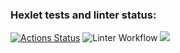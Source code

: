 ### Hexlet tests and linter status:
[![Actions Status](https://github.com/byneev/frontend-project-lvl1/workflows/hexlet-check/badge.svg)](https://github.com/byneev/frontend-project-lvl1/actions)
![Linter Workflow](https://github.com/byneev/frontend-project-lvl1/workflows/lint/badge.svg)
<a href="https://codeclimate.com/github/codeclimate/codeclimate/maintainability"><img src="https://api.codeclimate.com/v1/badges/a99a88d28ad37a79dbf6/maintainability" /></a>
